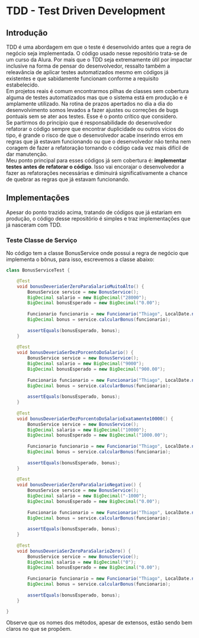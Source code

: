 # TDD - Test Driven Development  
## Introdução
TDD é uma abordagem em que o teste é desenvolvido antes que a regra de negócio seja implementada. O código usado nesse repositório trata-se de um curso da Alura. Por mais que o TDD seja extremamente útil por impactar inclusive na forma de pensar do desenvolvedor, ressalto também a releavância de aplicar testes automatizados mesmo em códigos já existentes e que sabidamente funcionam conforme a requisito estabelecido.  
Em projetos reais é comum encontrarmos pilhas de classes sem cobertura alguma de testes automatizados mas que o sistema está em produção e é amplamente utilizado. Na rotina de prazos apertados no dia a dia do desenvolvimento somos levados a fazer ajustes ou correções de bugs pontuais sem se ater aos testes. Esse é o ponto crítico que considero.  
Se partirmos do princípio que é responsabilidade do desenvolvedor refatorar o código sempre que encontrar duplicidade ou outros vícios do tipo, é grande o risco de que o desenvolvedor acabe inserindo erros em regras que já estavam funcionando ou que o desenvolvedor não tenha nem coragem de fazer a refatoração tornando o código cada vez mais difícil de dar manutenção.  
Meu ponto principal para esses códigos já sem cobertura é: **implementar testes antes de refatorar o código**. Isso vai encorajar o desenvolvedor a fazer as refatorações necessárias e diminuirá significativamente a chance de quebrar as regras que já estavam funcionando.
## Implementações  
Apesar do ponto trazido acima, tratando de códigos que já estariam em produção, o código desse repositório é simples e traz implementações que já nasceram com TDD.  
### Teste Classe de Serviço  
No código tem a classe BonusService onde possui a regra de negócio que implementa o bônus, para isso, escrevemos a classe abaixo:
```java  
class BonusServiceTest {

	@Test
	void bonusDeveriaSerZeroParaSalarioMuitoAlto() {
		BonusService service = new BonusService();
		BigDecimal salario = new BigDecimal("28000");
		BigDecimal bonusEsperado = new BigDecimal("0.00");
		
		Funcionario funcionario = new Funcionario("Thiago", LocalDate.now(), salario);
		BigDecimal bonus = service.calcularBonus(funcionario);
		
		assertEquals(bonusEsperado, bonus);
	}
	
	@Test
	void bonusDeveriaSerDezPorcentoDoSalario() {
		BonusService service = new BonusService();
		BigDecimal salario = new BigDecimal("9000");
		BigDecimal bonusEsperado = new BigDecimal("900.00");
		
		Funcionario funcionario = new Funcionario("Thiago", LocalDate.now(), salario);
		BigDecimal bonus = service.calcularBonus(funcionario);
		
		assertEquals(bonusEsperado, bonus);
	}
	
	@Test
	void bonusDeveriaSerDezPorcentoDoSalarioExatamente10000() {
		BonusService service = new BonusService();
		BigDecimal salario = new BigDecimal("10000");
		BigDecimal bonusEsperado = new BigDecimal("1000.00");
		
		Funcionario funcionario = new Funcionario("Thiago", LocalDate.now(), salario);
		BigDecimal bonus = service.calcularBonus(funcionario);
		
		assertEquals(bonusEsperado, bonus);
	}
	
	@Test
	void bonusDeveriaSerZeroParaSalarioNegativo() {
		BonusService service = new BonusService();
		BigDecimal salario = new BigDecimal("-1000");
		BigDecimal bonusEsperado = new BigDecimal("0.00");
		
		Funcionario funcionario = new Funcionario("Thiago", LocalDate.now(), salario);
		BigDecimal bonus = service.calcularBonus(funcionario);
		
		assertEquals(bonusEsperado, bonus);
	}
	
	@Test
	void bonusDeveriaSerZeroParaSalarioZero() {
		BonusService service = new BonusService();
		BigDecimal salario = new BigDecimal("0");
		BigDecimal bonusEsperado = new BigDecimal("0.00");
		
		Funcionario funcionario = new Funcionario("Thiago", LocalDate.now(), salario);
		BigDecimal bonus = service.calcularBonus(funcionario);
		
		assertEquals(bonusEsperado, bonus);
	}

}
```  
Observe que os nomes dos métodos, apesar de extensos, estão sendo bem claros no que se propõem.
